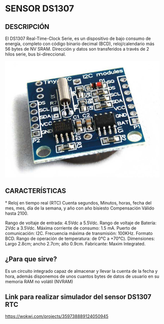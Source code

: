 # SENSOR DS1307

## DESCRIPCIÓN
El DS1307 Real-Time-Clock Serie, es un dispositivo de bajo consumo de energía,
completo con código binario decimal (BCD), reloj/calendario más 56 bytes de NV SRAM.
Dirección y datos son transferidos a través de 2 hilos serie, bus bi-direccional.

![](https://github.com/tectijuana/git-fundamentos-JoseAPulido/blob/main/Modulo-RTC-DS1307-CON-MEMORIA-32K-ARTC1307-imagen-1.jpg)

## CARACTERÍSTICAS
° Reloj en tiempo real (RTC) Cuenta segundos, Minutos, horas, fecha del mes, mes, día
de la semana, y año con año bisiesto Compensación Válido hasta 2100.


Rango de voltaje de entrada: 4.5Vdc a 5.5Vdc.
Rango de voltaje de Batería: 2Vdc a 3.5Vdc.
Máxima corriente de consumo: 1.5 mA.
Puerto de comunicación: I2C.
Frecuencia máxima de transmisión: 100KHz.
Formato BCD.
Rango de operación de temperatura: de 0℃ a +70℃).
Dimensiones: Largo 2.8cm; ancho 2.7cm; alto 0.9cm.
Fabricante: Maxim Integrated.

## ¿Para que sirve?
Es un circuito integrado capaz de almacenar y llevar la cuenta de la fecha y hora, 
además disponemos de unos cuantos bytes de datos de usuario en su memoria RAM no volátil (NVRAM)

## Link para realizar simulador del sensor DS1307 RTC

https://wokwi.com/projects/359738889124050945

